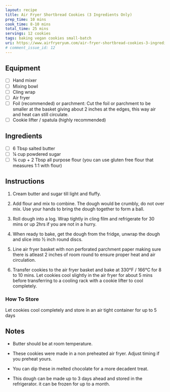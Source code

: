 ```yaml
---
layout: recipe
title: Air Fryer Shortbread Cookies (3 Ingredients Only)
prep_time: 10 mins
cook_time: 8-10 mins
total_time: 25 mins
servings: 12 cookies
tags: baking vegan cookies small-batch
uri: https://www.airfryeryum.com/air-fryer-shortbread-cookies-3-ingredients-only/
# comment_issue_id: 12
---
```

## Equipment
- [ ] Hand mixer
- [ ] Mixing bowl
- [ ] Cling wrap
- [ ] Air fryer
- [ ] Foil (recommended) or parchment: Cut the foil or parchment to be smaller at the basket giving about 2 inches at the edges, this way air and heat can still circulate.
- [ ] Cookie lifter / spatula (highly recommended)

## Ingredients
- [ ] 6 Tbsp salted butter
- [ ] ¼ cup powdered sugar
- [ ] ¾ cup + 2 Tbsp all purpose flour (you can use gluten free flour that measures 1:1 with flour)

## Instructions
1. Cream butter and sugar till light and fluffy.

2. Add flour and mix to combine. The dough would be crumbly, do not over mix. Use your hands to bring the dough together to form a ball.

3. Roll dough into a log. Wrap tightly in cling film and refrigerate for 30 mins or up 2hrs if you are not in a hurry.

4. When ready to bake, get the dough from the fridge, unwrap the dough and slice into ½ inch round discs.

5. Line air fryer basket with non perforated parchment paper making sure there is atleast 2 inches of room round to ensure proper heat and air circulation.

6. Transfer cookies to the air fryer basket and bake at 330°F / 166°C for 8 to 10 mins. Let cookies cool slightly in the air fryer for about 5 mins before transferring to a cooling rack with a cookie lifter to cool completely.

### How To Store
Let cookies cool completely and store in an air tight container for up to 5 days

## Notes
* Butter should be at room temperature.

* These cookies were made in a non preheated air fryer. Adjust timing if you preheat yours.

* You can dip these in melted chocolate for a more decadent treat.

* This dough can be made up to 3 days ahead and stored in the refrigerator. it can be frozen for up to a month.